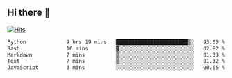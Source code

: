 ## Hi there 👋

<!--
**alihaqberdi/alihaqberdi** is a ✨ _special_ ✨ repository because its `README.md` (this file) appears on your GitHub profile.

Here are some ideas to get you started:

- 🔭 I’m currently working on ...
- 🌱 I’m currently learning ...
- 👯 I’m looking to collaborate on ...
- 🤔 I’m looking for help with ...
- 💬 Ask me about ...
- 📫 How to reach me: ...
- 😄 Pronouns: ...
- ⚡ Fun fact: ...
-->

[![Hits](https://hits.sh/github.com/alihaqberdi.svg)](https://hits.sh/github.com/alihaqberdi/)

<!--START_SECTION:waka-->

```txt
Python             9 hrs 19 mins   ███████████████████████▒░   93.65 %
Bash               16 mins         ▓░░░░░░░░░░░░░░░░░░░░░░░░   02.82 %
Markdown           7 mins          ▒░░░░░░░░░░░░░░░░░░░░░░░░   01.33 %
Text               7 mins          ▒░░░░░░░░░░░░░░░░░░░░░░░░   01.32 %
JavaScript         3 mins          ░░░░░░░░░░░░░░░░░░░░░░░░░   00.65 %
```

<!--END_SECTION:waka-->
